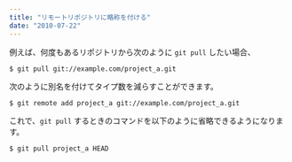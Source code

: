 ```yaml
---
title: "リモートリポジトリに略称を付ける"
date: "2010-07-22"
---
```


例えば、何度もあるリポジトリから次のように `git pull` したい場合、

~~~
$ git pull git://example.com/project_a.git
~~~

次のように別名を付けてタイプ数を減らすことができます。

~~~
$ git remote add project_a git://example.com/project_a.git
~~~

これで、`git pull` するときのコマンドを以下のように省略できるようになります。

~~~
$ git pull project_a HEAD
~~~

